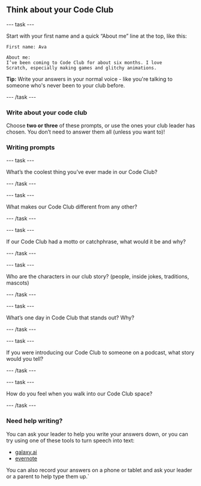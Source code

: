 ## Think about your Code Club

--- task ---

Start with your first name and a quick “About me” line at the top, like this:

```text
First name: Ava

About me:
I’ve been coming to Code Club for about six months. I love 
Scratch, especially making games and glitchy animations.
```

**Tip:** Write your answers in your normal voice - like you're talking to someone who's never been to your club before.

--- /task ---

### Write about your code club

Choose **two or three** of these prompts, or use the ones your club leader has chosen. You don’t need to answer them all (unless you want to)!

### Writing prompts
--- task ---

What’s the coolest thing you’ve ever made in our Code Club?

--- /task ---

--- task ---

What makes our Code Club different from any other?

--- /task ---

--- task ---

If our Code Club had a motto or catchphrase, what would it be and why?

--- /task ---

--- task ---

Who are the characters in our club story? (people, inside jokes, traditions, mascots)

--- /task ---

--- task ---

What’s one day in Code Club that stands out? Why?

--- /task ---

--- task ---

If you were introducing our Code Club to someone on a podcast, what story would you tell?

--- /task ---

--- task ---

How do you feel when you walk into our Code Club space?

--- /task ---


### Need help writing?
You can ask your leader to help you write your answers down, or you can try using one of these tools to turn speech into text:

- [galaxy.ai](https://galaxy.ai/ai-transcription)
- [evernote](https://evernote.com/ai-transcribe)

You can also record your answers on a phone or tablet and ask your leader or a parent to help type them up.`



